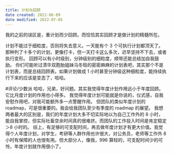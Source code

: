 ```yaml
---
title: 计划与回顾
date created: 2022-06-09
date modified: 2022-07-05
---
```

我的之前的误区是，重计划而少回顾。而恰恰其实回顾才是做计划的精髓所在。

计划不能过于细粒度，否则将失去意义。一天能有个 3 个可执行计划都顶天了。那种列了十多个的计划，更像打卡，但一天打卡这么多次，迟早坚持不下去，或者执行变形。
回顾可以有小时级别，分钟级别的细粒度，顺带还能总结加自我鼓励。
你们可能听过清华双胞胎姐妹马冬晗的密密麻麻的计划表吧，其实那个不是计划表，而是总结回顾表。如果计划做成 1 小时甚至分钟级这种细粒度，能持续执行下来的应该是变态了，哈哈。

#评论/少数派
哈哈，兄弟，好问题。其实我觉得年度计划作用远小于年度回顾。它比月度计划的作用也小得多。 我觉得年度计划可能就是你说的，仪式感，自我安慰作用吧，对我可能额外多一点警醒作用。 但团队的类似年度计划的 roadmap，可是很重要的。我会给我团队至少有季度的 roadmap 的展望。 我想两者最大的区别是，我们的年度计划大多不切实际地以为自己工作外的 8 小时，能自我掌控，但实际社畜空余时间真的很难挤。而团队的工作投入时间是肯定稳定＞8 小时的。 综上，有足够的可支配时间，再去做年度计划才有更大价值。我觉得个人年度计划，对学生，考研等人群作用也许很大，对公务员，老师等工作外 8 小时有保障的人也很有用。但大部分人，像我，996 算轻的，可支配时间少的可怜，年度计划就作用很小了。
